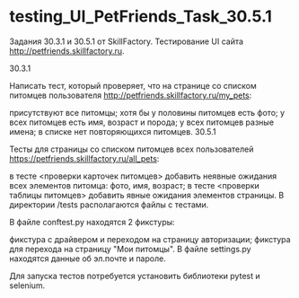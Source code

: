 # testing_UI_PetFriends_Task_30.5.1
Задания 30.3.1 и 30.5.1 от SkillFactory. Тестирование UI сайта http://petfriends.skillfactory.ru.

30.3.1

Написать тест, который проверяет, что на странице со списком питомцев пользователя http://petfriends.skillfactory.ru/my_pets:

присутствуют все питомцы;
хотя бы у половины питомцев есть фото;
у всех питомцев есть имя, возраст и порода;
у всех питомцев разные имена;
в списке нет повторяющихся питомцев.
30.5.1

Тесты для страницы со списком питомцев всех пользователей https://petfriends.skillfactory.ru/all_pets:

в тесте <проверки карточек питомцев> добавить неявные ожидания всех элементов питомца: фото, имя, возраст;
в тесте <проверки таблицы питомцев> добавить явные ожидания элементов страницы.
В директории /tests располагаются файлы с тестами.

В файле conftest.py находятся 2 фикстуры:

фикстура с драйвером и переходом на страницу авторизации;
фикстура для перехода на страницу "Мои питомцы".
В файле settings.py находятся данные об эл.почте и пароле.

Для запуска тестов потребуется установить библиотеки pytest и selenium.
